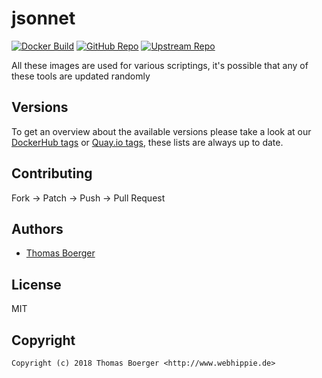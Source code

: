 # jsonnet

[![Docker Build](https://github.com/toolhippie/jsonnet/workflows/docker/badge.svg)](https://github.com/toolhippie/jsonnet/actions?query=workflow%3Adocker) [![GitHub Repo](https://img.shields.io/badge/github-repo-yellowgreen)](https://github.com/toolhippie/jsonnet) [![Upstream Repo](https://img.shields.io/badge/upstream-repo-yellow)](https://github.com/google/jsonnet)

All these images are used for various scriptings, it's possible that any of
these tools are updated randomly

## Versions

To get an overview about the available versions please take a look at our
[DockerHub tags][dockerhub] or [Quay.io tags][quayio], these lists are always up
to date.

## Contributing

Fork -> Patch -> Push -> Pull Request

## Authors

*  [Thomas Boerger](https://github.com/tboerger)

## License

MIT

## Copyright

```console
Copyright (c) 2018 Thomas Boerger <http://www.webhippie.de>
```

[dockerhub]: https://hub.docker.com/r/toolhippie/jsonnet/tags/
[quayio]: https://quay.io/repository/toolhippie/jsonnet?tab=tags
